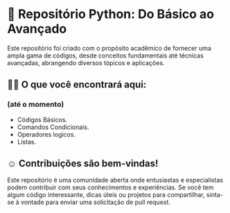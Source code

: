 # 🐍 Repositório Python: Do Básico ao Avançado
Este repositório foi criado com o propósito acadêmico de fornecer uma ampla gama de códigos, desde conceitos fundamentais até técnicas avançadas, abrangendo diversos tópicos e aplicações.
## 👩‍💻 O que você encontrará aqui:
### (até o momento)
- Códigos Básicos.
- Comandos Condicionais.
- Operadores logicos.
- Listas.

## ☺️ Contribuições são bem-vindas!
Este repositório é uma comunidade aberta onde entusiastas e especialistas podem contribuir com seus conhecimentos e experiências. Se você tem algum código interessante, dicas úteis ou projetos para compartilhar, sinta-se à vontade para enviar uma solicitação de pull request.
